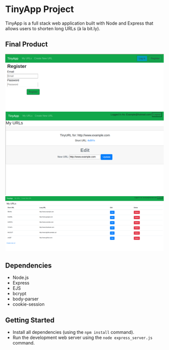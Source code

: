 # TinyApp Project

TinyApp is a full stack web application built with Node and Express that allows users to shorten long URLs (à la bit.ly).

## Final Product

!["screenshot of registration page"](https://github.com/ChrisnNg/tinyapp/blob/master/docs/register-page.png?raw=true)
!["screenshot of creating urls page](https://github.com/ChrisnNg/tinyapp/blob/master/docs/newurls-page.png?raw=true)
!["screenshot of main urls page"](https://github.com/ChrisnNg/tinyapp/blob/master/docs/urls-page.png?raw=true)

## Dependencies

- Node.js
- Express
- EJS
- bcrypt
- body-parser
- cookie-session

## Getting Started

- Install all dependencies (using the `npm install` command).
- Run the development web server using the `node express_server.js` command.